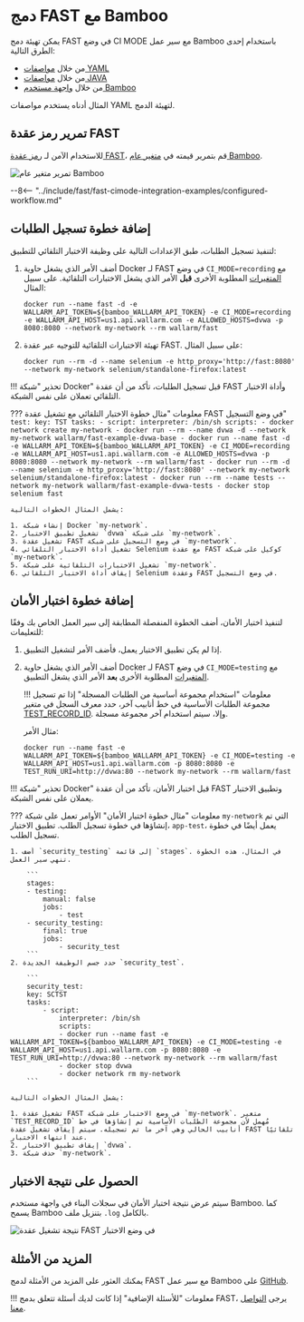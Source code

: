 # دمج FAST مع Bamboo

يمكن تهيئة دمج FAST في وضع CI MODE مع سير عمل Bamboo باستخدام إحدى الطرق التالية:

* من خلال [مواصفات YAML](https://confluence.atlassian.com/bamboo/bamboo-yaml-specs-938844479.html)
* من خلال [مواصفات JAVA](https://confluence.atlassian.com/bamboo/bamboo-java-specs-941616821.html)
* من خلال [واجهة مستخدم Bamboo](https://confluence.atlassian.com/bamboo/jobs-and-tasks-289277035.html)

المثال أدناه يستخدم مواصفات YAML لتهيئة الدمج.

## تمرير رمز عقدة FAST

للاستخدام الآمن لـ [رمز عقدة FAST](../../operations/create-node.md)، قم بتمرير قيمته في [متغير عام Bamboo](https://confluence.atlassian.com/bamboo/defining-global-variables-289277112.html).

![تمرير متغير عام Bamboo](../../../images/fast/poc/common/examples/bamboo-cimode/bamboo-env-var-example.png)

--8<-- "../include/fast/fast-cimode-integration-examples/configured-workflow.md"

## إضافة خطوة تسجيل الطلبات

لتنفيذ تسجيل الطلبات، طبق الإعدادات التالية على وظيفة الاختبار التلقائي للتطبيق:

1. أضف الأمر الذي يشغل حاوية Docker لـ FAST في وضع `CI_MODE=recording` مع [المتغيرات](../ci-mode-recording.md#environment-variables-in-recording-mode) المطلوبة الأخرى __قبل__ الأمر الذي يشغل الاختبارات التلقائية. على سبيل المثال:

    ```
    docker run --name fast -d -e WALLARM_API_TOKEN=${bamboo_WALLARM_API_TOKEN} -e CI_MODE=recording -e WALLARM_API_HOST=us1.api.wallarm.com -e ALLOWED_HOSTS=dvwa -p 8080:8080 --network my-network --rm wallarm/fast
    ```
2. تهيئة الاختبارات التلقائية للتوجيه عبر عقدة FAST. على سبيل المثال:

    ```
    docker run --rm -d --name selenium -e http_proxy='http://fast:8080' --network my-network selenium/standalone-firefox:latest
    ```

!!! تحذير "شبكة Docker"
    قبل تسجيل الطلبات، تأكد من أن عقدة FAST وأداة الاختبار التلقائي تعملان على نفس الشبكة.

??? معلومات "مثال خطوة الاختبار التلقائي مع تشغيل عقدة FAST في وضع التسجيل"
    ```
    test:
    key: TST
    tasks:
        - script:
            interpreter: /bin/sh
            scripts:
            - docker network create my-network
            - docker run --rm --name dvwa -d --network my-network wallarm/fast-example-dvwa-base
            - docker run --name fast -d -e WALLARM_API_TOKEN=${bamboo_WALLARM_API_TOKEN} -e CI_MODE=recording -e WALLARM_API_HOST=us1.api.wallarm.com -e ALLOWED_HOSTS=dvwa -p 8080:8080 --network my-network --rm wallarm/fast
            - docker run --rm -d --name selenium -e http_proxy='http://fast:8080' --network my-network selenium/standalone-firefox:latest
            - docker run --rm --name tests --network my-network wallarm/fast-example-dvwa-tests
            - docker stop selenium fast
    ```

    يشمل المثال الخطوات التالية:

    1. إنشاء شبكة Docker `my-network`.
    2. تشغيل تطبيق الاختبار `dvwa` على شبكة `my-network`.
    3. تشغيل عقدة FAST في وضع التسجيل على شبكة `my-network`.
    4. تشغيل أداة الاختبار التلقائي Selenium مع عقدة FAST كوكيل على شبكة `my-network`.
    5. تشغيل الاختبارات التلقائية على شبكة `my-network`.
    6. إيقاف أداة الاختبار التلقائي Selenium وعقدة FAST في وضع التسجيل.

## إضافة خطوة اختبار الأمان

لتنفيذ اختبار الأمان، أضف الخطوة المنفصلة المطابقة إلى سير العمل الخاص بك وفقًا للتعليمات:

1. إذا لم يكن تطبيق الاختبار يعمل، فأضف الأمر لتشغيل التطبيق.
2. أضف الأمر الذي يشغل حاوية Docker لـ FAST في وضع `CI_MODE=testing` مع [المتغيرات](../ci-mode-testing.md#environment-variables-in-testing-mode) المطلوبة الأخرى __بعد__ الأمر الذي يشغل التطبيق.

    !!! معلومات "استخدام مجموعة أساسية من الطلبات المسجلة"
        إذا تم تسجيل مجموعة الطلبات الأساسية في خط أنابيب آخر، حدد معرف السجل في متغير [TEST_RECORD_ID](../ci-mode-testing.md#environment-variables-in-testing-mode). وإلا، سيتم استخدام آخر مجموعة مسجلة.

    مثال الأمر:

    ```
    docker run --name fast -e WALLARM_API_TOKEN=${bamboo_WALLARM_API_TOKEN} -e CI_MODE=testing -e WALLARM_API_HOST=us1.api.wallarm.com -p 8080:8080 -e TEST_RUN_URI=http://dvwa:80 --network my-network --rm wallarm/fast
    ```

!!! تحذير "شبكة Docker"
    قبل اختبار الأمان، تأكد من أن عقدة FAST وتطبيق الاختبار يعملان على نفس الشبكة.

??? معلومات "مثال خطوة اختبار الأمان"
    الأوامر تعمل على شبكة `my-network` التي تم إنشاؤها في خطوة تسجيل الطلب. تطبيق الاختبار، `app-test`، يعمل أيضًا في خطوة تسجيل الطلب.

    1. أضف `security_testing` إلى قائمة `stages`. في المثال، هذه الخطوة تنهي سير العمل.

        ```
        stages:
        - testing:
            manual: false
            jobs:
                - test
        - security_testing:
            final: true
            jobs:
                - security_test
        ```
    2. حدد جسم الوظيفة الجديدة `security_test`.

        ```
        security_test:
        key: SCTST
        tasks:
            - script:
                interpreter: /bin/sh
                scripts:
                - docker run --name fast -e WALLARM_API_TOKEN=${bamboo_WALLARM_API_TOKEN} -e CI_MODE=testing -e WALLARM_API_HOST=us1.api.wallarm.com -p 8080:8080 -e TEST_RUN_URI=http://dvwa:80 --network my-network --rm wallarm/fast 
                - docker stop dvwa
                - docker network rm my-network
        ```

    يشمل المثال الخطوات التالية:

    1. تشغيل عقدة FAST في وضع الاختبار على شبكة `my-network`. متغير `TEST_RECORD_ID` مُهمل لأن مجموعة الطلبات الأساسية تم إنشاؤها في خط أنابيب الحالي وهي آخر ما تم تسجيله. سيتم إيقاف تشغيل عقدة FAST تلقائيًا عند انتهاء الاختبار.
    2. إيقاف تطبيق الاختبار `dvwa`.
    3. حذف شبكة `my-network`.

## الحصول على نتيجة الاختبار

سيتم عرض نتيجة اختبار الأمان في سجلات البناء في واجهة مستخدم Bamboo. كما يسمح Bamboo بتنزيل ملف `.log` بالكامل.

![نتيجة تشغيل عقدة FAST في وضع الاختبار](../../../images/fast/poc/common/examples/bamboo-cimode/bamboo-ci-example.png)

## المزيد من الأمثلة

يمكنك العثور على المزيد من الأمثلة لدمج FAST مع سير عمل Bamboo على [GitHub](https://github.com/wallarm/fast-examples).

!!! معلومات "للأسئلة الإضافية"
    إذا كانت لديك أسئلة تتعلق بدمج FAST، يرجى [التواصل معنا](mailto:support@wallarm.com).